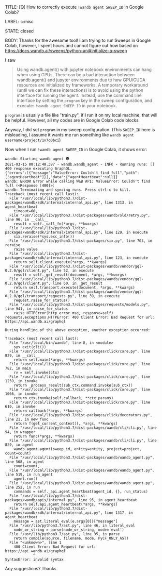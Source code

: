 TITLE:
[Q] How to correctly execute `!wandb agent SWEEP_ID` in Google Colab?

LABEL:
c:misc

STATE:
closed

BODY:
Thanks for the awesome tool! I am trying to run Sweeps in Google Colab, however, I spent hours and cannot figure out how based on https://docs.wandb.ai/sweeps/python-api#initialize-a-sweep

I saw

> Using wandb.agent() with jupyter notebook environments can hang when using GPUs.
> There can be a bad interaction between wandb.agent() and jupyter environments due to how GPU/CUDA resources are initialized by frameworks.
> A temporary workaround (until we can fix these interactions) is to avoid using the python interface for running the agent. Instead, use the command line interface by setting the `program` key in the sweep configuration, and execute: `!wandb agent SWEEP_ID` in your notebook.


`program` is usually a file like "train.py", if I run it on my local machine, that will be helpful. However, all my codes are in Google Colab code blocks.

Anyway, I did set `program` in my sweep configuration. (This `SWEEP_ID` here is misleading, I assume it wants me run something like `wandb agent username/project/1v7q0bci`)

Now when I run `!wandb agent SWEEP_ID` in Google Colab, it shows error:

```
wandb: Starting wandb agent 🕵️
2021-03-15 00:12:48,387 - wandb.wandb_agent - INFO - Running runs: []
400 response executing GraphQL.
{"errors":[{"message":"ValueError: Couldn't find full","path":["agentHeartbeat"]}],"data":{"agentHeartbeat":null}}
wandb: ERROR Error while calling W&B API: ValueError: Couldn't find full (<Response [400]>)
wandb: Terminating and syncing runs. Press ctrl-c to kill.
Traceback (most recent call last):
  File "/usr/local/lib/python3.7/dist-packages/wandb/sdk/internal/internal_api.py", line 1313, in agent_heartbeat
    timeout=60,
  File "/usr/local/lib/python3.7/dist-packages/wandb/old/retry.py", line 96, in __call__
    result = self._call_fn(*args, **kwargs)
  File "/usr/local/lib/python3.7/dist-packages/wandb/sdk/internal/internal_api.py", line 129, in execute
    six.reraise(*sys.exc_info())
  File "/usr/local/lib/python3.7/dist-packages/six.py", line 703, in reraise
    raise value
  File "/usr/local/lib/python3.7/dist-packages/wandb/sdk/internal/internal_api.py", line 123, in execute
    return self.client.execute(*args, **kwargs)
  File "/usr/local/lib/python3.7/dist-packages/wandb/vendor/gql-0.2.0/gql/client.py", line 52, in execute
    result = self._get_result(document, *args, **kwargs)
  File "/usr/local/lib/python3.7/dist-packages/wandb/vendor/gql-0.2.0/gql/client.py", line 60, in _get_result
    return self.transport.execute(document, *args, **kwargs)
  File "/usr/local/lib/python3.7/dist-packages/wandb/vendor/gql-0.2.0/gql/transport/requests.py", line 39, in execute
    request.raise_for_status()
  File "/usr/local/lib/python3.7/dist-packages/requests/models.py", line 941, in raise_for_status
    raise HTTPError(http_error_msg, response=self)
requests.exceptions.HTTPError: 400 Client Error: Bad Request for url: https://api.wandb.ai/graphql

During handling of the above exception, another exception occurred:

Traceback (most recent call last):
  File "/usr/local/bin/wandb", line 8, in <module>
    sys.exit(cli())
  File "/usr/local/lib/python3.7/dist-packages/click/core.py", line 829, in __call__
    return self.main(*args, **kwargs)
  File "/usr/local/lib/python3.7/dist-packages/click/core.py", line 782, in main
    rv = self.invoke(ctx)
  File "/usr/local/lib/python3.7/dist-packages/click/core.py", line 1259, in invoke
    return _process_result(sub_ctx.command.invoke(sub_ctx))
  File "/usr/local/lib/python3.7/dist-packages/click/core.py", line 1066, in invoke
    return ctx.invoke(self.callback, **ctx.params)
  File "/usr/local/lib/python3.7/dist-packages/click/core.py", line 610, in invoke
    return callback(*args, **kwargs)
  File "/usr/local/lib/python3.7/dist-packages/click/decorators.py", line 21, in new_func
    return f(get_current_context(), *args, **kwargs)
  File "/usr/local/lib/python3.7/dist-packages/wandb/cli/cli.py", line 94, in wrapper
    return func(*args, **kwargs)
  File "/usr/local/lib/python3.7/dist-packages/wandb/cli/cli.py", line 829, in agent
    wandb_agent.agent(sweep_id, entity=entity, project=project, count=count)
  File "/usr/local/lib/python3.7/dist-packages/wandb/wandb_agent.py", line 568, in agent
    count=count,
  File "/usr/local/lib/python3.7/dist-packages/wandb/wandb_agent.py", line 519, in run_agent
    agent.run()
  File "/usr/local/lib/python3.7/dist-packages/wandb/wandb_agent.py", line 252, in run
    commands = self._api.agent_heartbeat(agent_id, {}, run_status)
  File "/usr/local/lib/python3.7/dist-packages/wandb/apis/internal.py", line 95, in agent_heartbeat
    return self.api.agent_heartbeat(*args, **kwargs)
  File "/usr/local/lib/python3.7/dist-packages/wandb/sdk/internal/internal_api.py", line 1317, in agent_heartbeat
    message = ast.literal_eval(e.args[0])["message"]
  File "/usr/lib/python3.7/ast.py", line 46, in literal_eval
    node_or_string = parse(node_or_string, mode='eval')
  File "/usr/lib/python3.7/ast.py", line 35, in parse
    return compile(source, filename, mode, PyCF_ONLY_AST)
  File "<unknown>", line 1
    400 Client Error: Bad Request for url: https://api.wandb.ai/graphql
             ^
SyntaxError: invalid syntax
```

Any suggestions? Thanks

